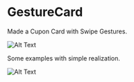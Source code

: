 # GestureCard
Made a Cupon Card with Swipe Gestures.

![Alt Text](https://media.giphy.com/media/a2EbvouxfzLFVI1cAD/giphy.gif)


Some examples with simple realization.


![Alt Text](https://media.giphy.com/media/uKYGsZ0Z0350ZOw4kY/giphy.gif)

